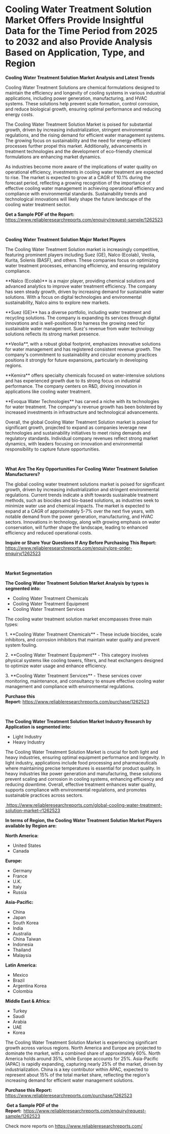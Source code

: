 <p><h1>Cooling Water Treatment Solution Market Offers Provide Insightful Data for the Time Period from 2025 to 2032 and also Provide Analysis Based on Application, Type, and Region</h1></p><p><strong>Cooling Water Treatment Solution Market Analysis and Latest Trends</strong></p>
<p><p>Cooling Water Treatment Solutions are chemical formulations designed to maintain the efficiency and longevity of cooling systems in various industrial applications, including power generation, manufacturing, and HVAC systems. These solutions help prevent scale formation, control corrosion, and reduce biological growth, ensuring optimal performance and reducing energy costs.</p><p>The Cooling Water Treatment Solution Market is poised for substantial growth, driven by increasing industrialization, stringent environmental regulations, and the rising demand for efficient water management systems. The growing focus on sustainability and the need for energy-efficient processes further propel this market. Additionally, advancements in treatment technologies and the development of eco-friendly chemical formulations are enhancing market dynamics.</p><p>As industries become more aware of the implications of water quality on operational efficiency, investments in cooling water treatment are expected to rise. The market is expected to grow at a CAGR of 10.1% during the forecast period, reflecting a growing recognition of the importance of effective cooling water management in achieving operational efficiency and compliance with environmental standards. Sustainability trends and technological innovations will likely shape the future landscape of the cooling water treatment sector.</p></p>
<p><strong>Get a Sample PDF of the Report:&nbsp;</strong> <a href="https://www.reliableresearchreports.com/enquiry/request-sample/1262523?utm_campaign=2203&utm_medium=2&utm_source=Github&utm_content=ia&utm_term=27022025&utm_id=cooling-water-treatment-solution">https://www.reliableresearchreports.com/enquiry/request-sample/1262523</a></p>
<p>&nbsp;</p>
<p><strong>Cooling Water Treatment Solution Major Market Players</strong></p>
<p><p>The Cooling Water Treatment Solution market is increasingly competitive, featuring prominent players including Suez (GE), Nalco (Ecolab), Veolia, Kurita, Solenis (BASF), and others. These companies focus on optimizing water treatment processes, enhancing efficiency, and ensuring regulatory compliance.</p><p>**Nalco (Ecolab)** is a major player, providing chemical solutions and advanced analytics to improve water treatment efficiency. The company has seen steady growth, driven by increasing demand for sustainable water solutions. With a focus on digital technologies and environmental sustainability, Nalco aims to explore new markets.</p><p>**Suez (GE)** has a diverse portfolio, including water treatment and recycling solutions. The company is expanding its services through digital innovations and is well-positioned to harness the growing need for sustainable water management. Suez's revenue from water technology solutions reflects its strong market presence.</p><p>**Veolia**, with a robust global footprint, emphasizes innovative solutions for water management and has registered consistent revenue growth. The company's commitment to sustainability and circular economy practices positions it strongly for future expansions, particularly in developing regions.</p><p>**Kemira** offers specialty chemicals focused on water-intensive solutions and has experienced growth due to its strong focus on industrial performance. The company centers on R&D, driving innovation in applications like cooling water treatment.</p><p>**Evoqua Water Technologies** has carved a niche with its technologies for water treatment. The company's revenue growth has been bolstered by increased investments in infrastructure and technological advancements.</p><p>Overall, the global Cooling Water Treatment Solution market is poised for significant growth, projected to expand as companies leverage new technologies and sustainability initiatives to meet rising demands and regulatory standards. Individual company revenues reflect strong market dynamics, with leaders focusing on innovation and environmental responsibility to capture future opportunities.</p></p>
<p>&nbsp;</p>
<p><strong>What Are The Key Opportunities For Cooling Water Treatment Solution Manufacturers?</strong></p>
<p><p>The global cooling water treatment solutions market is poised for significant growth, driven by increasing industrialization and stringent environmental regulations. Current trends indicate a shift towards sustainable treatment methods, such as biocides and bio-based solutions, as industries seek to minimize water use and chemical impacts. The market is expected to expand at a CAGR of approximately 5-7% over the next five years, with notable demand from the power generation, manufacturing, and HVAC sectors. Innovations in technology, along with growing emphasis on water conservation, will further shape the landscape, leading to enhanced efficiency and reduced operational costs.</p></p>
<p><strong>Inquire or Share Your Questions If Any Before Purchasing This Report:</strong> <a href="https://www.reliableresearchreports.com/enquiry/pre-order-enquiry/1262523?utm_campaign=2203&utm_medium=2&utm_source=Github&utm_content=ia&utm_term=27022025&utm_id=cooling-water-treatment-solution">https://www.reliableresearchreports.com/enquiry/pre-order-enquiry/1262523</a></p>
<p>&nbsp;</p>
<p><strong>Market Segmentation</strong></p>
<p><strong>The Cooling Water Treatment Solution Market Analysis by types is segmented into:</strong></p>
<p><ul><li>Cooling Water Treatment Chemicals</li><li>Cooling Water Treatment Equipment</li><li>Cooling Water Treatment Services</li></ul></p>
<p><p>The cooling water treatment solution market encompasses three main types: </p><p>1. **Cooling Water Treatment Chemicals** - These include biocides, scale inhibitors, and corrosion inhibitors that maintain water quality and prevent system fouling.</p><p>2. **Cooling Water Treatment Equipment** - This category involves physical systems like cooling towers, filters, and heat exchangers designed to optimize water usage and enhance efficiency.</p><p>3. **Cooling Water Treatment Services** - These services cover monitoring, maintenance, and consultancy to ensure effective cooling water management and compliance with environmental regulations.</p></p>
<p><strong>Purchase this Report:&nbsp;</strong><a href="https://www.reliableresearchreports.com/purchase/1262523?utm_campaign=2203&utm_medium=2&utm_source=Github&utm_content=ia&utm_term=27022025&utm_id=cooling-water-treatment-solution">https://www.reliableresearchreports.com/purchase/1262523</a></p>
<p>&nbsp;</p>
<p><strong>The Cooling Water Treatment Solution Market Industry Research by Application is segmented into:</strong></p>
<p><ul><li>Light Industry</li><li>Heavy Industry</li></ul></p>
<p><p>The Cooling Water Treatment Solution Market is crucial for both light and heavy industries, ensuring optimal equipment performance and longevity. In light industry, applications include food processing and pharmaceuticals where maintaining precise temperatures is essential for product quality. In heavy industries like power generation and manufacturing, these solutions prevent scaling and corrosion in cooling systems, enhancing efficiency and reducing downtime. Overall, effective treatment enhances water quality, supports compliance with environmental regulations, and promotes sustainable practices across sectors.</p></p>
<p><a href="https://www.reliableresearchreports.com/global-cooling-water-treatment-solution-market-r1262523?utm_campaign=2203&utm_medium=2&utm_source=Github&utm_content=ia&utm_term=27022025&utm_id=cooling-water-treatment-solution">&nbsp;https://www.reliableresearchreports.com/global-cooling-water-treatment-solution-market-r1262523</a></p>
<p><strong>In terms of Region, the Cooling Water Treatment Solution Market Players available by Region are:</strong></p>
<p>
    <p> <strong> North America: </strong>
        <ul>
            <li>United States</li>
            <li>Canada</li>
        </ul>
        </p> 
    <p> <strong> Europe: </strong>
        <ul>
            <li>Germany</li>
            <li>France</li>
            <li>U.K.</li>
            <li>Italy</li>
            <li>Russia</li>
        </ul>
        </p> 
    <p> <strong> Asia-Pacific: </strong>
        <ul>
            <li>China</li>
            <li>Japan</li>
            <li>South Korea</li>
            <li>India</li>
            <li>Australia</li>
            <li>China Taiwan</li>
            <li>Indonesia</li>
            <li>Thailand</li>
            <li>Malaysia</li>
        </ul>
        </p> 
    <p> <strong> Latin America: </strong>
        <ul>
            <li>Mexico</li>
            <li>Brazil</li>
            <li>Argentina Korea</li>
            <li>Colombia</li>
        </ul>
        </p> 
    <p> <strong> Middle East & Africa: </strong>
        <ul>
            <li>Turkey</li>
            <li>Saudi</li>
            <li>Arabia</li>
            <li>UAE</li>
            <li>Korea</li>
        </ul>
    </p>
    </p>
<p><p>The Cooling Water Treatment Solution Market is experiencing significant growth across various regions. North America and Europe are projected to dominate the market, with a combined share of approximately 60%. North America holds around 35%, while Europe accounts for 25%. Asia-Pacific (APAC) is rapidly expanding, capturing nearly 25% of the market, driven by industrialization. China is a key contributor within APAC, expected to represent about 15% of the total market share, reflecting the region's increasing demand for efficient water management solutions.</p></p>
<p><strong>Purchase this Report: </strong><a href="https://www.reliableresearchreports.com/purchase/1262523?utm_campaign=2203&utm_medium=2&utm_source=Github&utm_content=ia&utm_term=27022025&utm_id=cooling-water-treatment-solution">https://www.reliableresearchreports.com/purchase/1262523</a></p>
<p>&nbsp;<strong>Get a Sample PDF of the Report:&nbsp;&nbsp;</strong><a href="https://www.reliableresearchreports.com/enquiry/request-sample/1262523?utm_campaign=2203&utm_medium=2&utm_source=Github&utm_content=ia&utm_term=27022025&utm_id=cooling-water-treatment-solution">https://www.reliableresearchreports.com/enquiry/request-sample/1262523</a></p>
<p><strong></strong></p>
<p>Check more reports on <a href="https://www.reliableresearchreports.com/?utm_campaign=2203&utm_medium=2&utm_source=Github&utm_content=ia&utm_term=27022025&utm_id=cooling-water-treatment-solution">https://www.reliableresearchreports.com/</a></p>